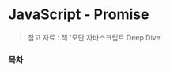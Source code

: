 # JavaScript - Promise

> 참고 자료 : 책 '모단 자바스크립트 Deep Dive'

<!-- <br/> -->

### 목차

  <!-- - <a href=""></a> -->
  <!-- - <a href=""></a> -->

<br/><br/>

##
